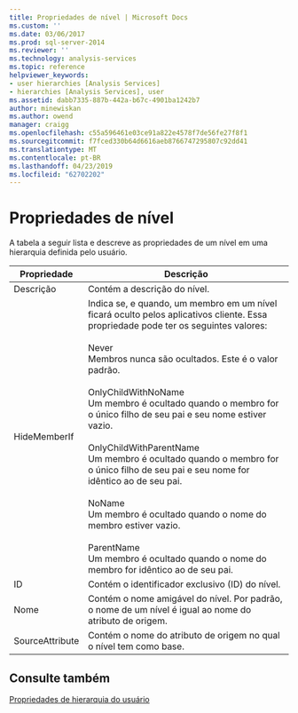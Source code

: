 ```yaml
---
title: Propriedades de nível | Microsoft Docs
ms.custom: ''
ms.date: 03/06/2017
ms.prod: sql-server-2014
ms.reviewer: ''
ms.technology: analysis-services
ms.topic: reference
helpviewer_keywords:
- user hierarchies [Analysis Services]
- hierarchies [Analysis Services], user
ms.assetid: dabb7335-887b-442a-b67c-4901ba1242b7
author: minewiskan
ms.author: owend
manager: craigg
ms.openlocfilehash: c55a596461e03ce91a822e4578f7de56fe27f8f1
ms.sourcegitcommit: f7fced330b64d6616aeb8766747295807c92dd41
ms.translationtype: MT
ms.contentlocale: pt-BR
ms.lasthandoff: 04/23/2019
ms.locfileid: "62702202"
---
```

# <a name="level-properties"></a>Propriedades de nível 
  A tabela a seguir lista e descreve as propriedades de um nível em uma hierarquia definida pelo usuário.  
  
|Propriedade|Descrição|  
|--------------|-----------------|  
|Descrição|Contém a descrição do nível.|  
|HideMemberIf|Indica se, e quando, um membro em um nível ficará oculto pelos aplicativos cliente. Essa propriedade pode ter os seguintes valores:<br /><br /> Never<br /> Membros nunca são ocultados. Este é o valor padrão.<br /><br /> OnlyChildWithNoName<br /> Um membro é ocultado quando o membro for o único filho de seu pai e seu nome estiver vazio.<br /><br /> OnlyChildWithParentName<br /> Um membro é ocultado quando o membro for o único filho de seu pai e seu nome for idêntico ao de seu pai.<br /><br /> NoName<br /> Um membro é ocultado quando o nome do membro estiver vazio.<br /><br /> ParentName<br /> Um membro é ocultado quando o nome do membro for idêntico ao de seu pai.|  
|ID|Contém o identificador exclusivo (ID) do nível.|  
|Nome|Contém o nome amigável do nível. Por padrão, o nome de um nível é igual ao nome do atributo de origem.|  
|SourceAttribute|Contém o nome do atributo de origem no qual o nível tem como base.|  
  
## <a name="see-also"></a>Consulte também  
 [Propriedades de hierarquia do usuário](user-hierarchies-properties.md)  
  
  
